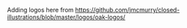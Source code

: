 Adding logos here from https://github.com/jmcmurry/closed-illustrations/blob/master/logos/oak-logos/
